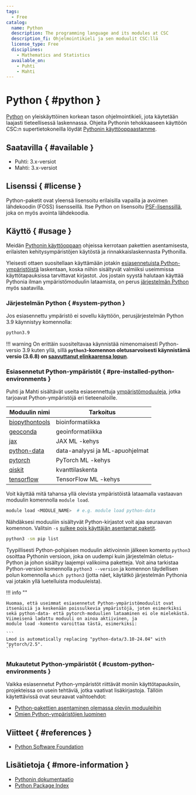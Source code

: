 ```yaml
---
tags:
  - Free
catalog:
  name: Python
  description: The programming language and its modules at CSC
  description_fi: Ohjelmointikieli ja sen moduulit CSC:llä
  license_type: Free
  disciplines:
    - Mathematics and Statistics
  available_on:
    - Puhti
    - Mahti
---
```


# Python { #python }

[Python](https://www.python.org/) on yleiskäyttöinen korkean tason
ohjelmointikieli, jota käytetään laajasti tieteellisessä laskennassa.
Ohjeita Pythonin tehokkaaseen käyttöön CSC:n supertietokoneilla
löydät
[Pythonin käyttöoppaastamme](../support/tutorials/python-usage-guide.md).

## Saatavilla { #available }

* Puhti: 3.x-versiot
* Mahti: 3.x-versiot

## Lisenssi { #license }

Python-paketit ovat yleensä lisensoitu erilaisilla vapailla ja avoimen lähdekoodin (FOSS)
lisensseillä. Itse Python on lisensoitu
[PSF-lisenssillä](https://docs.python.org/3/license.html), joka on myös avointa lähdekoodia.

## Käyttö { #usage }

Meidän
[Pythonin käyttöoppaan](../support/tutorials/python-usage-guide.md)
ohjeissa kerrotaan pakettien asentamisesta,
erilaisten kehitysympäristöjen käytöstä ja rinnakkaislaskennasta
Pythonilla.

Yleisesti ottaen suositellaan käyttämään jotakin
[esiasennetuista Python-ympäristöistä](./python.md#pre-installed-python-environments)
laskentaan,
koska niihin sisältyvät valmiiksi useimmissa käyttötapauksissa tarvittavat kirjastot.
Jos jostain syystä halutaan käyttää Pythonia ilman ympäristömoduulin lataamista, on
perus
[järjestelmän Python](python.md#system-python)
myös saatavilla.

### Järjestelmän Python { #system-python }

Jos esiasennettu ympäristö ei sovellu käyttöön,
perusjärjestelmän Python 3.9 käynnistyy komennolla:

```bash
python3.9
```

!!! warning
    On erittäin suositeltavaa käynnistää nimenomaisesti Python-versio 3.9 kuten
    yllä, sillä **`python3`-komennon oletusarvoisesti käynnistämä versio (3.6.8) on
    [saavuttanut elinkaarensa lopun](https://devguide.python.org/versions/)**.

### Esiasennetut Python-ympäristöt { #pre-installed-python-environments }

Puhti ja Mahti sisältävät useita esiasennettuja
[ympäristömoduuleja](../computing/modules.md), jotka tarjoavat
Python-ympäristöjä eri tieteenaloille.

| Moduulin nimi | Tarkoitus |
|-|-|
| [biopythontools](biopython.md) | bioinformatiikka |
| [geoconda](geoconda.md) | geoinformatiikka |
| [jax](jax.md) | JAX ML -kehys |
| [python-data](python-data.md) | data-analyysi ja ML-apuohjelmat |
| [pytorch](pytorch.md) | PyTorch ML -kehys |
| [qiskit](qiskit.md) | kvanttilaskenta |
| [tensorflow](tensorflow.md) | TensorFlow ML -kehys |

Voit käyttää mitä tahansa yllä olevista ympäristöistä lataamalla vastaavan moduulin
komennolla `module load`.

```bash
module load <MODULE_NAME>  # e.g. module load python-data
```

Nähdäksesi moduuliin sisältyvät Python-kirjastot voit ajaa seuraavan
komennon. Valitsin `-s`
[sulkee pois käyttäjän asentamat paketit](https://docs.python.org/3/using/cmdline.html#cmdoption-s).

```bash
python3 -sm pip list
```

Tyypillisesti Python-pohjaisen moduulin aktivoinnin jälkeen komento `python3`
osoittaa Pythonin versioon, joka on uudempi kuin järjestelmän oletus-Python ja
johon sisältyy laajempi valikoima paketteja. Voit aina tarkistaa Python-version
komennolla `python3 --version` ja komennon täydellisen polun komennolla
`which python3` (jotta näet, käytätkö järjestelmän Pythonia vai jotakin yllä
luetelluista moduuleista).

!!! info ""

    Huomaa, että useimmat esiasennetut Python-ympäristömoduulit ovat
    itsenäisiä ja keskenään poissulkevia ympäristöjä, joten esimerkiksi
    sekä python-data- että pytorch-moduulien lataaminen ei ole mielekästä.
    Viimeisenä ladattu moduuli on ainoa aktiivinen, ja
    module load -komento varoittaa tästä, esimerkiksi:

    ```
    Lmod is automatically replacing "python-data/3.10-24.04" with "pytorch/2.5".
    ```

### Mukautetut Python-ympäristöt { #custom-python-environments }

Vaikka esiasennetut Python-ympäristöt riittävät moniin käyttötapauksiin,
projekteissa on usein tehtäviä, jotka vaativat lisäkirjastoja.
Tällöin käytettävissä ovat seuraavat vaihtoehdot:

* [Python-pakettien asentaminen olemassa oleviin moduuleihin](../support/tutorials/python-usage-guide.md#installing-python-packages-to-existing-modules)
* [Omien Python-ympäristöjen luominen](../support/tutorials/python-usage-guide.md#creating-your-own-python-environments)

## Viitteet { #references }

* [Python Software Foundation](https://www.python.org/psf-landing/)

## Lisätietoja { #more-information }

* [Pythonin dokumentaatio](https://docs.python.org/3/)
* [Python Package Index](https://pypi.org/)